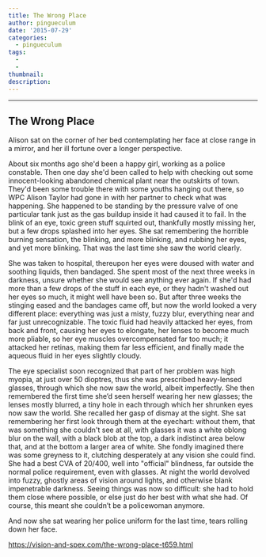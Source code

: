 ```yaml
---
title: The Wrong Place
author: pingueculum
date: '2015-07-29'
categories:
  - pingueculum
tags:
  - 
  - 
thumbnail: 
description: 
---
```


----------------------
The Wrong Place
----------------------
 
Alison sat on the corner of her bed contemplating her face at close range in a mirror, and her ill fortune over a longer perspective.

About six months ago she'd been a happy girl, working as a police constable. Then one day she'd been called to help with checking out some innocent-looking abandoned chemical plant near the outskirts of town. They'd been some trouble there with some youths hanging out there, so WPC Alison Taylor had gone in with her partner to check what was happening. She happened to be standing by the pressure valve of one particular tank just as the gas buildup inside it had caused it to fail. In the blink of an eye, toxic green stuff squirted out, thankfully mostly missing her, but a few drops splashed into her eyes. She sat remembering the horrible burning sensation, the blinking, and more blinking, and rubbing her eyes, and yet more blinking. That was the last time she saw the world clearly.

She was taken to hospital, thereupon her eyes were doused with water and soothing liquids, then bandaged. She spent most of the next three weeks in darkness, unsure whether she would see anything ever again. If she'd had more than a few drops of the stuff in each eye, or they hadn't washed out her eyes so much, it might well have been so. But after three weeks the stinging eased and the bandages came off, but now the world looked a very different place: everything was just a misty, fuzzy blur, everything near and far just unrecognizable. The toxic fluid had heavily attacked her eyes, from back and front, causing her eyes to elongate, her lenses to become much more pliable, so her eye muscles overcompensated far too much; it attacked her retinas, making them far less efficient, and finally made the aqueous fluid in her eyes slightly cloudy.

The eye specialist soon recognized that part of her problem was high myopia, at just over 50 dioptres, thus she was prescribed heavy-lensed glasses, through which she now saw the world, albeit imperfectly. She then remembered the first time she’d seen herself wearing her new glasses; the lenses mostly blurred, a tiny hole in each through which her shrunken eyes now saw the world. She recalled her gasp of dismay at the sight. She sat remembering her first look through them at the eyechart: without them, that was something she couldn't see at all, with glasses it was a white oblong blur on the wall, with a black blob at the top, a dark indistinct area below that, and at the bottom a larger area of white. She fondly imagined there was some greyness to it, clutching desperately at any vision she could find. She had a best CVA of 20/400, well into "official" blindness, far outside the normal police requirement, even with glasses. At night the world devolved into fuzzy, ghostly areas of vision around lights, and otherwise blank impenetrable darkness. Seeing things was now so difficult: she had to hold them close where possible, or else just do her best with what she had. Of course, this meant she couldn’t be a policewoman anymore.

And now she sat wearing her police uniform for the last time, tears rolling down her face.

https://vision-and-spex.com/the-wrong-place-t659.html
